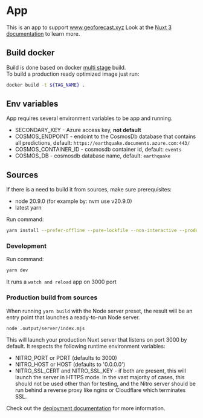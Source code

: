 # App

This is an app to support www.geoforecast.xyz 
Look at the [Nuxt 3 documentation](https://nuxt.com/docs/getting-started/introduction) to learn more.

## Build docker 

Build is done based on docker [multi stage](https://docs.docker.com/build/building/multi-stage/) build.   
To build a production ready optimized image just run:

```bash
docker build -t ${TAG_NAME} .
```

## Env variables 

App requires several environment variables to be app and running.

- SECONDARY_KEY - Azure access key, **not default** 
- COSMOS_ENDPOINT - endoint to the CosmosDb database that contains all predictions, default: `https://earthquake.documents.azure.com:443/` 
- COSMOS_CONTAINER_ID - cosmosdb container id, default: `events`
- COSMOS_DB - cosmosdb database name, default: `earthquake`

## Sources  

If there is a need to build it from sources, make sure prerequisites:
 - node 20.9.0 (for example by: nvm use v20.9.0)
 - latest yarn 

Run command:
```bash
yarn install --prefer-offline --pure-lockfile --non-interactive --production=false
```

### Development 

Run command:
```bash
yarn dev
```

It runs a `watch and reload` app on 3000 port

### Production build from sources 

When running `yarn build` with the Node server preset, the result will be an entry point that launches a ready-to-run Node server.

```bash
node .output/server/index.mjs
```

This will launch your production Nuxt server that listens on port 3000 by default.
It respects the following runtime environment variables:
- NITRO_PORT or PORT (defaults to 3000)
- NITRO_HOST or HOST (defaults to '0.0.0.0')
- NITRO_SSL_CERT and NITRO_SSL_KEY - if both are present, this will launch the server in HTTPS mode. In the vast majority of cases, this should not be used other than for testing, and the Nitro server should be run behind a reverse proxy like nginx or Cloudflare which terminates SSL.


Check out the [deployment documentation](https://nuxt.com/docs/getting-started/deployment) for more information.
